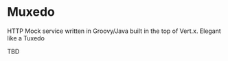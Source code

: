 # Muxedo
HTTP Mock service written in Groovy/Java built in the top of Vert.x.
Elegant like a Tuxedo

TBD
